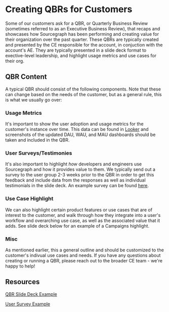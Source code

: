 # Creating QBRs for Customers

Some of our customers ask for a QBR, or Quarterly Business Review (sometimes referred to as an Executive Business Review), that recaps and showcases
how Sourcegraph has been performing and creating value for their organization over the past quarter. These QBRs are typically created and presented by
the CE responsible for the account, in conjuction with the account's AE. They are typically presented in a slide deck format to exective-level leadership, and 
highlight usage metrics and use cases for their org. 

## QBR Content
A typical QBR should consist of the following components. Note that these can change based on the needs of the customer, but as a general rule, this is what we usually go over:

### Usage Metrics
It's important to show the user adoption and usage metrics for the customer's instance over time. This data can be found in [Looker](https://sourcegraph.looker.com/dashboards/94?Unique%20Server%20ID=Uber&Site%20ID=&Salesforce%20Unique%20ID=&filter_config=%7B%22Unique%20Server%20ID%22:%5B%7B%22type%22:%22%3D%22,%22values%22:%5B%7B%22constant%22:%22Uber%22%7D,%7B%7D%5D,%22id%22:6%7D%5D,%22Site%20ID%22:%5B%7B%22type%22:%22%3D%22,%22values%22:%5B%7B%22constant%22:%22%22%7D,%7B%7D%5D,%22id%22:7%7D%5D,%22Salesforce%20Unique%20ID%22:%5B%7B%22type%22:%22%3D%22,%22values%22:%5B%7B%22constant%22:%22%22%7D,%7B%7D%5D,%22id%22:8%7D%5D%7D)
and screenshots of the updated DAU, WAU, and MAU dashboards should be taken and included in the QBR. 

### User Surveys/Testimonies 
It's also important to highlight *how* developers and engineers use Sourcegraph and how it provides value to them. We typically send out a survey to the user group 
2-3 weeks prior to the QBR in order to get this feedback and include data from the responses as well as individual testimonials in the slide deck. 
An example survey can be found [here](https://www.surveymonkey.com/results/SM-K6LMJQMZ7/). 

### Use Case Highlight 
We can also highlight certain product features or use cases that are of interest to the customer, and walk through how they integrate into a user's workflow and
overarching use case, as well as the associated value that it adds. See slide deck below for an example of a Campaigns highlight. 

### Misc
As mentioned earlier, this a general outline and should be customized to the customer's indivual use cases and needs. If you have any questions about creating or
running a QBR, please reach out to the broader CE team - we're happy to help!

## Resources
[QBR Slide Deck Example](https://docs.google.com/presentation/d/1wu4DW_F3F1DJC027d4jhjnZa5QaO5PB3FpEhkCREMc4/edit#slide=id.g96a3fc9b53_0_0)

[User Survey Example](https://www.surveymonkey.com/results/SM-K6LMJQMZ7/)
